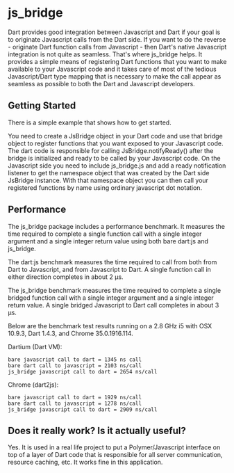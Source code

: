 # js_bridge

Dart provides good integration between Javascript and Dart if your goal is to originate Javascript calls from the Dart side. If you want to do the reverse - originate Dart function calls from Javascript - then Dart's native Javascript integration is not quite as seamless. That's where js_bridge helps. It provides a simple means of registering Dart functions that you want to make available to your Javascript code and it takes care of most of the tedious Javascript/Dart type mapping that is necessary to make the call appear as seamless as possible to both the Dart and Javascript developers.

## Getting Started

There is a simple example that shows how to get started.

You need to create a JsBridge object in your Dart code and use that bridge object to register functions that you want exposed to your Javascript code. The dart code is responsible for calling JsBridge.notifyReady() after the bridge is initialized and ready to be called by your Javascript code. On the Javascript side you need to include js_bridge.js and add a ready notification listener to get the namespace object that was created by the Dart side JsBridge instance. With that namespace object you can then call your registered functions by name using ordinary javascript dot notation.

## Performance

The js_bridge package includes a performance benchmark. It measures the time required to complete a single function call with a single integer argument and a single integer return value using both bare dart:js and js_bridge.

The dart:js benchmark measures the time required to call from both from Dart to Javascript, and from Javascript to Dart. A single function call in either direction completes in about 2 µs.

The js_bridge benchmark measures the time required to complete a single bridged function call with a single integer argument and a single integer return value. A single bridged Javascript to Dart call completes in about 3 µs.

Below are the benchmark test results running on a 2.8 GHz i5 with OSX 10.9.3, Dart 1.4.3, and Chrome 35.0.1916.114.

Dartium (Dart VM):

    bare javascript call to dart = 1345 ns call
    bare dart call to javascript = 2103 ns/call
    js_bridge javascript call to dart = 2654 ns/call

Chrome (dart2js):

    bare javascript call to dart = 1929 ns/call
    bare dart call to javascript = 1278 ns/call
    js_bridge javascript call to dart = 2909 ns/call

## Does it really work? Is it actually useful?

Yes. It is used in a real life project to put a Polymer/Javascript interface on top of a layer of Dart code that is responsible for all server communication, resource caching, etc. It works fine in this application.




